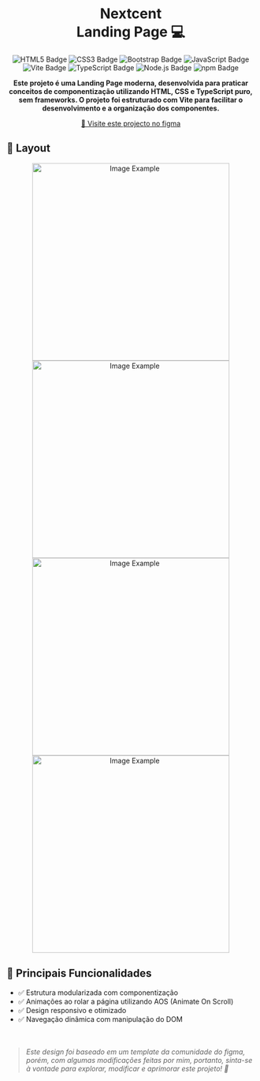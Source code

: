 <h1 align="center" style="font-weight: bold;">Nextcent <br> Landing Page 💻</h1>

<p align="center">
    <img src="https://img.shields.io/badge/html5-E34F26?style=for-the-badge&logo=html5&logoColor=white" alt="HTML5 Badge"/>
    <img src="https://img.shields.io/badge/css3-1572B6?style=for-the-badge&logo=css3&logoColor=white" alt="CSS3 Badge"/>
    <img src="https://img.shields.io/badge/bootstrap-563D7C?style=for-the-badge&logo=bootstrap&logoColor=white" alt="Bootstrap Badge"/>
    <img src="https://img.shields.io/badge/javascript-F7DF1E?style=for-the-badge&logo=javascript&logoColor=black" alt="JavaScript Badge"/>
    <img src="https://img.shields.io/badge/vite-646CFF?style=for-the-badge&logo=vite&logoColor=white" alt="Vite Badge"/>
    <img src="https://img.shields.io/badge/typescript-D4FAFF?style=for-the-badge&logo=typescript" alt="TypeScript Badge"/>
    <img src="https://img.shields.io/badge/node.js-339933?style=for-the-badge&logo=nodedotjs&logoColor=white" alt="Node.js Badge"/>
    <img src="https://img.shields.io/badge/npm-CB3837?style=for-the-badge&logo=npm&logoColor=white" alt="npm Badge"/>
</p>

<!--p align="center">
    <a href="#started">Getting Started</a> •
    <a href="#contribute">Contribute</a>
</p-->

<p align="center">
    <strong>
      Este projeto é uma Landing Page moderna, desenvolvida para praticar conceitos de componentização utilizando HTML, CSS e TypeScript puro, sem frameworks. O projeto foi estruturado com Vite para facilitar o desenvolvimento e a organização dos componentes.
    </strong>
</p>

<p align="center">
     <a href="https://www.figma.com/design/SEx1akGyIt83d5NN5mKoXm/Responsive-Landing-Page-Design-%7C-Website-Home-Page-Design-%7C-Agency-Website-UI-Design-(Community)?node-id=5-573&t=024Gemvr9KYNeZFd-0">📱 Visite este projecto no figma</a>
</p>

<h2 id="layout">🎨 Layout</h2>

<p align="center">
    <img src="https://github.com/user-attachments/assets/9fbf064b-16df-40be-bebd-d3a27ed0c0d8" alt="Image Example" width="400px" 
    />
    <img src="https://github.com/user-attachments/assets/3a6d0e93-ff29-4bdf-bcee-9c126de0db5a" alt="Image Example" width="400px" 
    />
    <img src="https://github.com/user-attachments/assets/835a82d3-5fc5-4f9d-b1e2-e5d0af7c7a97" alt="Image Example" width="400px"
    />
    <img src="https://github.com/user-attachments/assets/723ea858-8f5a-43e1-9708-8907df053eb8" alt="Image Example" width="400px"
    />
</p>

<h2>📌 Principais Funcionalidades</h2>

- ✅ Estrutura modularizada com componentização
- ✅ Animações ao rolar a página utilizando AOS (Animate On Scroll)
- ✅ Design responsivo e otimizado
- ✅ Navegação dinâmica com manipulação do DOM
<br><br><br>
<em>

> Este design foi baseado em um template da comunidade do figma, porém, com algumas modificações feitas por mim, portanto, sinta-se à vontade para explorar, modificar e aprimorar este projeto! 🚀
</em>
